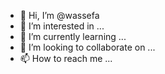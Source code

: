 - 👋 Hi, I’m @wassefa
- 👀 I’m interested in ...
- 🌱 I’m currently learning ...
- 💞️ I’m looking to collaborate on ...
- 📫 How to reach me ...

<!---
wassefa/wassefa is a ✨ special ✨ repository because its `README.md` (this file) appears on your GitHub profile.
You can click the Preview link to take a look at your changes.
--->

